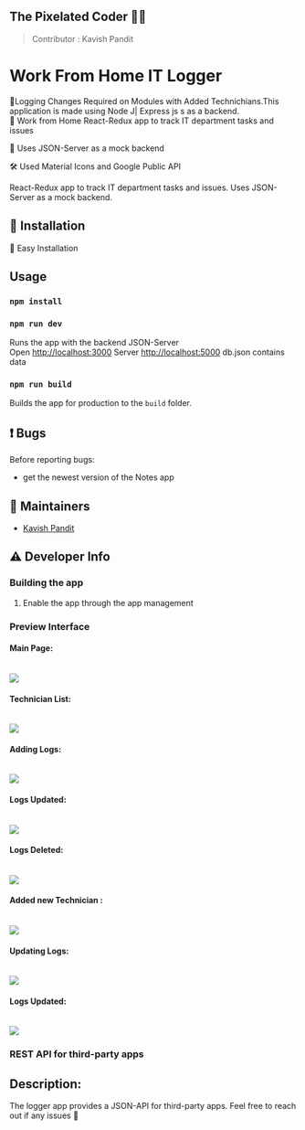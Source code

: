 
## The Pixelated Coder  :man_technologist:

> Contributor : Kavish Pandit 

# Work From Home IT Logger
:ticket:Logging Changes Required on Modules with Added Technichians.This application is made using Node J| Express js s as a backend.<br>
:ticket: Work from Home React-Redux app to track IT department tasks and issues<br>

:ticket: Uses JSON-Server as a mock backend<br>

:hammer_and_wrench: Used Material Icons and Google Public API

<!-- The following paragraph should be kept synchronized with the description in appinfo/info.xml -->
React-Redux app to track IT department tasks and issues. 
Uses JSON-Server as a mock backend.


## :rocket: Installation
:beginner: Easy Installation<br>

## Usage

### `npm install`

### `npm run dev`

Runs the app with the backend JSON-Server<br>
Open [http://localhost:3000](http://localhost:3000)
Server [http://localhost:5000](http://localhost:5000)
db.json contains data

### `npm run build`

Builds the app for production to the `build` folder.<br>

## :exclamation: Bugs
Before reporting bugs:

* get the newest version of the Notes app



## :busts_in_silhouette: Maintainers
- [Kavish Pandit](https://github.com/beastgetsssavvy13)


## :warning: Developer Info

### Building the app
1. Enable the app through the app management 

### Preview Interface

<h4>Main Page:</h4>
<br>
<img src="https://github.com/beastgetssavvy13/wfh-it-logger-app/blob/master/images/1.JPG"/>
<br>
<h4>Technician List:</h4>
<br>
<img src="https://github.com/beastgetssavvy13/wfh-it-logger-app/blob/master/images/2.JPG"/>
<br>
<h4>Adding Logs:</h4>
<br>
<img src="https://github.com/beastgetssavvy13/wfh-it-logger-app/blob/master/images/3.JPG"/>
<br>
<h4>Logs Updated: </h4>
<br>
<img src="https://github.com/beastgetssavvy13/wfh-it-logger-app/blob/master/images/4.JPG"/>
<br>
<h4>Logs Deleted:</h4>
<br>
<img src="https://github.com/beastgetssavvy13/wfh-it-logger-app/blob/master/images/5.JPG"/>
<br>
<h4>Added new Technician :</h4>
<br>
<img src="https://github.com/beastgetssavvy13/wfh-it-logger-app/blob/master/images/6.JPG"/>
<br>
<h4>Updating Logs:</h4>
<br>
<img src="https://github.com/beastgetssavvy13/wfh-it-logger-app/blob/master/images/8.JPG"/>
<br>
<h4>Logs Updated:</h4>
<br>
<img src="https://github.com/beastgetssavvy13/wfh-it-logger-app/blob/master/images/9.JPG"/>
</br>

### REST API for third-party apps
## Description: 
The logger app provides a JSON-API for third-party apps. Feel free to reach out if any issues :raised_hands:


